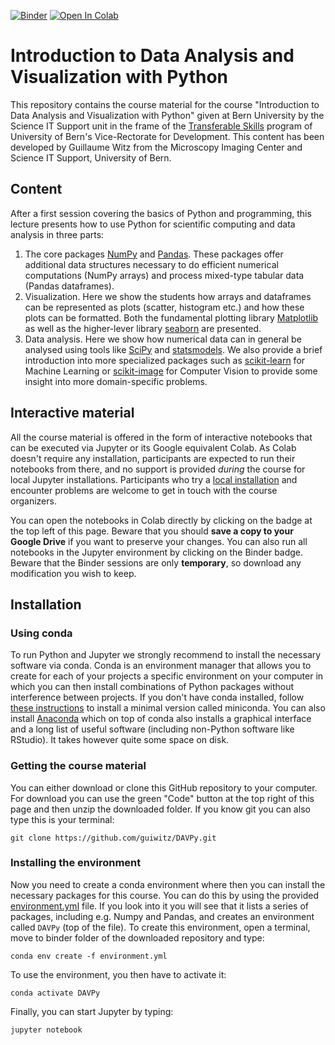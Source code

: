 [![Binder](https://mybinder.org/badge_logo.svg)](https://mybinder.org/v2/gh/guiwitz/DAVPy/master?urlpath=lab)
[![Open In Colab](https://colab.research.google.com/assets/colab-badge.svg)](https://colab.research.google.com/github/guiwitz/DAVPy/blob/master)

# Introduction to Data Analysis and Visualization with Python

This repository contains the course material for the course "Introduction to Data Analysis and Visualization with Python" given at Bern University by the Science IT Support unit in the frame of the [Transferable Skills](https://www.unibe.ch/research/promotion_of_early_career_researchers/ts/ts/index_eng.html) program of University of Bern's Vice-Rectorate for Development. This content has been developed by Guillaume Witz from the Microscopy Imaging Center and Science IT Support, University of Bern.

## Content

After a first session covering the basics of Python and programming, this lecture presents how to use Python for scientific computing and data analysis in three parts:
1. The core packages [NumPy](https://numpy.org/) and [Pandas](https://pandas.pydata.org/). These packages offer additional data structures necessary to do efficient numerical computations (NumPy arrays) and process mixed-type tabular data (Pandas dataframes).
2. Visualization. Here we show the students how arrays and dataframes can be represented as plots (scatter, histogram etc.) and how these plots can be formatted. Both the fundamental plotting library [Matplotlib](https://matplotlib.org/) as well as the higher-lever library [seaborn](https://seaborn.pydata.org/index.html) are presented.
3. Data analysis. Here we show how numerical data can in general be analysed using tools like [SciPy](https://scipy.org/) and [statsmodels](https://www.statsmodels.org/stable/install.html). We also provide a brief introduction into more specialized packages such as [scikit-learn](https://scikit-learn.org/stable/) for Machine Learning or [scikit-image](https://scikit-image.org/) for Computer Vision to provide some insight into more domain-specific problems.

## Interactive material

All the course material is offered in the form of interactive notebooks that can be executed via Jupyter or its Google equivalent Colab. As Colab doesn't require any installation, participants are expected to run their notebooks from there, and no support is provided *during* the course for local Jupyter installations. Participants who try a [local installation](#installation) and encounter problems are welcome to get in touch with the course organizers.

You can open the notebooks in Colab directly by clicking on the badge at the top left of this page. Beware that you should **save a copy to your Google Drive** if you want to preserve your changes. You can also run all notebooks in the Jupyter environment by clicking on the Binder badge. Beware that the Binder sessions are only **temporary**, so download any modification you wish to keep.

## Installation
### Using conda
To run Python and Jupyter we strongly recommend to install the necessary software via conda. Conda is an environment manager that allows you to create for each of your projects a specific environment on your computer in which you can then install combinations of Python packages without interference between projects. If you don't have conda installed, follow [these instructions](https://docs.conda.io/en/latest/miniconda.html) to install a minimal version called miniconda. You can also install [Anaconda](https://docs.anaconda.com/anaconda/install/) which on top of conda also installs a graphical interface and a long list of useful software (including non-Python software like RStudio). It takes however quite some space on disk.

### Getting the course material

You can either download or clone this GitHub repository to your computer. For download you can use the green "Code" button at the top right of this page and then unzip the downloaded folder. If you know git you can also type this is your terminal:

```
git clone https://github.com/guiwitz/DAVPy.git
```

### Installing the environment

Now you need to create a conda environment where then you can install the necessary packages for this course. You can do this by using the provided [environment.yml](binder/environment.yml) file. If you look into it you will see that it lists a series of packages, including e.g. Numpy and Pandas, and creates an environment called ```DAVPy``` (top of the file). To create this environment, open a terminal, move to binder folder of the downloaded repository and type:

```
conda env create -f environment.yml
```

To use the environment, you then have to activate it:

```
conda activate DAVPy
```

Finally, you can start Jupyter by typing:

```
jupyter notebook
```

